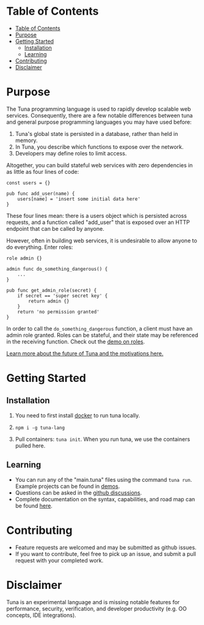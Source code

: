 Table of Contents
=================

   * [Table of Contents](#table-of-contents)
   * [Purpose](#purpose)
   * [Getting Started](#getting-started)
      * [Installation](#installation)
      * [Learning](#learning)
   * [Contributing](#contributing)
   * [Disclaimer](#disclaimer)

# Purpose

The Tuna programming language is used to rapidly develop scalable web services. Consequently, there are a few notable differences between tuna and general purpose programming languages you may have used before: 
1. Tuna's global state is persisted in a database, rather than held in memory.
2. In Tuna, you describe which functions to expose over the network. 
3. Developers may define roles to limit access.

Altogether, you can build stateful web services with zero dependencies in as little as four lines of code:

```
const users = {}

pub func add_user(name) {
    users[name] = 'insert some initial data here'
}
```

These four lines mean: there is a users object which is persisted across requests, and a function called "add_user" that is exposed over an HTTP endpoint that can be called by anyone.

However, often in building web services, it is undesirable to allow anyone to do everything. Enter roles:

```
role admin {}

admin func do_something_dangerous() {
    ...
}

pub func get_admin_role(secret) {
    if secret == 'super secret key' {
        return admin {}
    }
    return 'no permission granted'
}
```

In order to call the `do_something_dangerous` function, a client must have an admin role granted. Roles can be stateful, and their state may be referenced in the receiving function. Check out the [demo on roles](./demos/roles).

[Learn more about the future of Tuna and the motivations here.](MOTIVATION.md)

# Getting Started

## Installation

1. You need to first install [docker](https://docs.docker.com/get-docker/) to run tuna locally.

2. `npm i -g tuna-lang`

3. Pull containers: `tuna init`. When you run tuna, we use the containers pulled here.

## Learning
- You can run any of the "main.tuna" files using the command `tuna run`. Example projects can be found in [demos](./demos).
- Questions can be asked in the [github discussions](https://github.com/Conder-Systems/tuna-lang/discussions).
- Complete documentation on the syntax, capabilities, and road map can be found [here](./DOCUMENTATION.md).

# Contributing
 - Feature requests are welcomed and may be submitted as github issues.
 - If you want to contribute, feel free to pick up an issue, and submit a pull request with your completed work.

# Disclaimer
Tuna is an experimental language and is missing notable features for performance, security, verification, and developer productivity (e.g. OO concepts, IDE integrations).
